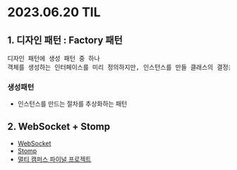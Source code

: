 # 2023.06.20 TIL #

## 1. 디자인 패턴 : Factory 패턴
<pre>
디자인 패턴에 생성 패턴 중 하나
객체를 생성하는 인터페이스를 미리 정의하지만, 인스턴스를 만들 클래스의 결정은 서브 클래스 쪽에서 결정하는 패턴이다.
</pre> 
### 생성패턴
- 인스턴스를 만드는 절차를 추상화하는 패턴

## 2. WebSocket + Stomp
- [WebSocket](https://www.notion.so/ssp04041/WebSocket-960ff330a68145f68c388b8321999d41?pvs=4)<br>
- [Stomp](https://www.notion.so/ssp04041/Stomp-b33530c2c1ae4e79bb3b44031cdca23c?pvs=4)
- [멀티 캠퍼스 파이널 프로젝트](https://www.notion.so/ssp04041/StompWebSocket-ef0bd6fe4d55472c862fdcac5ee164ba?pvs=4)
